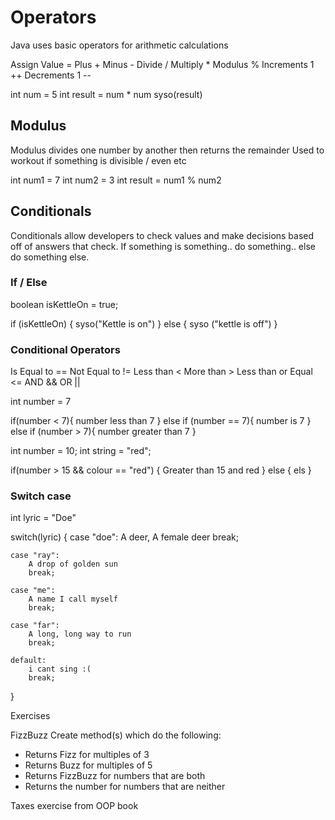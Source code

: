 # Operators

Java uses basic operators for arithmetic calculations 

Assign Value    =
Plus            +
Minus           -
Divide          /
Multiply        *
Modulus         %
Increments 1    ++
Decrements 1    --


int num = 5
int result = num * num
syso(result)

## Modulus

Modulus divides one number by another then returns the remainder
Used to workout if something is divisible / even etc

int num1 = 7
int num2 = 3
int result = num1 % num2

## Conditionals

Conditionals allow developers to check values and make decisions based off of answers that check. 
If something is something.. do something.. else do something else.

### If / Else

boolean isKettleOn = true;

if (isKettleOn) {
    syso("Kettle is on")
} else {
    syso ("kettle is off")
}

### Conditional Operators

Is Equal to         ==
Not Equal to        !=
Less than           <
More than           >
Less than or Equal  <=
AND                 &&
OR                  ||

int number = 7

if(number < 7){
    number less than 7
} else if (number == 7){
    number is 7
} else if (number > 7){
    number greater than 7
}

int number = 10;
int string = "red";

if(number > 15 && colour == "red") {
    Greater than 15 and red 
} else {
    els
}

### Switch case

int lyric = "Doe"

switch(lyric) {
    case "doe":
        A deer, A female deer
        break;

    case "ray":
        A drop of golden sun
        break;
    
    case "me":
        A name I call myself
        break;
    
    case "far":
        A long, long way to run
        break;
    
    default:
        i cant sing :(
        break;

} 

Exercises

FizzBuzz Create method(s) which do the following:
- Returns Fizz for multiples of 3
- Returns Buzz for multiples of 5
- Returns FizzBuzz for numbers that are both
- Returns the number for numbers that are neither

Taxes exercise from OOP book







